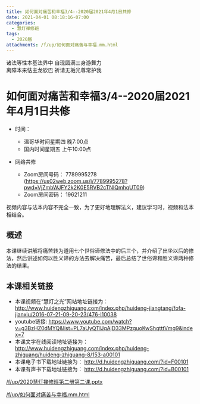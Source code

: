 ```yaml
---
title: 如何面对痛苦和幸福3/4--2020届2021年4月1日共修
date: 2021-04-01 08:18:16-07:00
categories:
  - 慧灯禅修班
tags:
  - 2020届
attachments: /f/up/如何面对痛苦与幸福.mm.html
---
```

诸法等性本基法界中 自现圆满三身游舞力  
离障本来怙主龙钦巴 祈请无垢光尊常护我  

# 如何面对痛苦和幸福3/4--2020届2021年4月1日共修

- 时间：
  - 温哥华时间星期四 晚7:00点
  - 国内时间星期五 上午10:00点

- 网络共修
  - Zoom房间号码： 7789995278 (<https://us02web.zoom.us/j/7789995278?pwd=VjZmbWJFY2k2K0E5RVB2cTNIQmhqUT09>)
  - Zoom房间密码： 19621211
  
视频内容与法本内容不完全一致，为了更好地理解法义，建议学习时，视频和法本相结合。

## 概述

本课继续讲解将痛苦转为道用七个世俗谛修法中的后三个，并介绍了出坐以后的修法，然后讲述如何以胜义谛的方法去解决痛苦，最后总结了世俗谛和胜义谛两种修法的结果。

## 本课相关链接

- 本课视频在“慧灯之光”网站地址链接为：
<http://www.huidengzhiguang.com/index.php/huideng-jiangtang/fofa-jianxiu/2016-07-21-09-20-23/476-l10038>
- youtube链接:
<https://www.youtube.com/watch?v=g3BzHZ0dMYQ&list=PL7aUyQTIJqAjD33MPzguoKwShqtttVmg9&index=7>
- 本课文字在线阅读地址链接为：
<http://www.huidengzhiguang.com/index.php/huideng-zhiguang/huideng-zhiguang-8/153-a00101>
- 本课电子书下载地址链接为：
<http://d.huidengzhiguang.com/?id=F00101>
- 本课有声书下载地址链接为：
<http://d.huidengzhiguang.com/?id=B00101>

[/f/up/2020慧灯禅修班第二册第二课.pptx](/f/up/2020慧灯禅修班第二册第二课.pptx)

[/f/up/如何面对痛苦与幸福.mm.html](/f/up/如何面对痛苦与幸福.mm.html)  